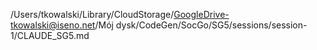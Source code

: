 /Users/tkowalski/Library/CloudStorage/GoogleDrive-tkowalski@iseno.net/Mój dysk/CodeGen/SocGo/SG5/sessions/session-1/CLAUDE_SG5.md
